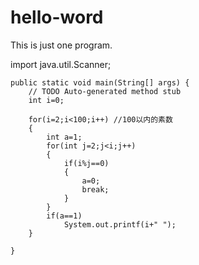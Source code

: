 # hello-word
This is just one program.

import java.util.Scanner;

	public static void main(String[] args) {
		// TODO Auto-generated method stub
		int i=0;
		
		for(i=2;i<100;i++) //100以内的素数
		{
			int a=1;
			for(int j=2;j<i;j++)
			{
				if(i%j==0)
				{	
					a=0;
					break;
				}
			}
			if(a==1)
				System.out.printf(i+" ");		
		}
			
	}
